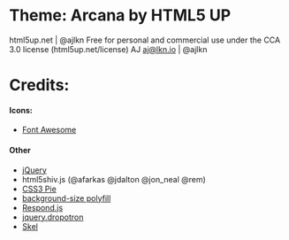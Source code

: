 # Theme: Arcana by HTML5 UP
html5up.net | @ajlkn
Free for personal and commercial use under the CCA 3.0 license (html5up.net/license)
AJ
aj@lkn.io | @ajlkn


# Credits:
#### Icons:
* [Font Awesome](http://fortawesome.github.com/Font-Awesome)
#### Other
* [jQuery](http://jquery.com)
* html5shiv.js (@afarkas @jdalton @jon_neal @rem)
* [CSS3 Pie](http://css3pie.com)
* [background-size polyfill](http://github.com/louisremi)
* [Respond.js](http://j.mp/respondjs)
* [jquery.dropotron](http://@ajlkn)
* [Skel](http://skel.io)

